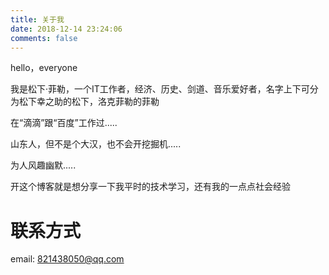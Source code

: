 ```yaml
---
title: 关于我
date: 2018-12-14 23:24:06
comments: false
---
```




hello，everyone

我是松下·菲勒，一个IT工作者，经济、历史、剑道、音乐爱好者，名字上下可分为松下幸之助的松下，洛克菲勒的菲勒

在“滴滴”跟“百度”工作过.....

山东人，但不是个大汉，也不会开挖掘机.....

为人风趣幽默.....

开这个博客就是想分享一下我平时的技术学习，还有我的一点点社会经验



# 联系方式

email: 821438050@qq.com
